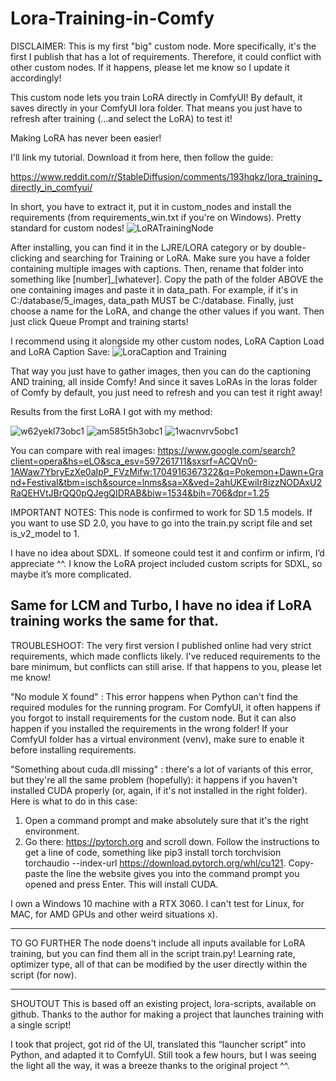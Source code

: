 # Lora-Training-in-Comfy
DISCLAIMER: This is my first "big" custom node. More specifically, it's the first I publish that has a lot of requirements. Therefore, it could conflict with other custom nodes. If it happens, please let me know so I update it accordingly!

This custom node lets you train LoRA directly in ComfyUI! By default, it saves directly in your ComfyUI lora folder. That means you just have to refresh after training (...and select the LoRA) to test it!


Making LoRA has never been easier!

I'll link my tutorial. Download it from here, then follow the guide:

https://www.reddit.com/r/StableDiffusion/comments/193hqkz/lora_training_directly_in_comfyui/

In short, you have to extract it, put it in custom_nodes and install the requirements (from requirements_win.txt if you're on Windows). Pretty standard for custom nodes!
![LoRATrainingNode](https://github.com/LarryJane491/Lora-Training-in-Comfy/assets/156431112/ff9453a7-498e-4e26-a2b9-003f9667cbb2)

After installing, you can find it in the LJRE/LORA category or by double-clicking and searching for Training or LoRA.
Make sure you have a folder containing multiple images with captions.
Then, rename that folder into something like [number]_[whatever].
Copy the path of the folder ABOVE the one containing images and paste it in data_path. For example, if it's in C:/database/5_images, data_path MUST be C:/database.
Finally, just choose a name for the LoRA, and change the other values if you want. Then just click Queue Prompt and training starts!

I recommend using it alongside my other custom nodes, LoRA Caption Load and LoRA Caption Save:
![LoraCaption and Training](https://github.com/LarryJane491/Lora-Training-in-Comfy/assets/156431112/bd53593b-88f9-4a69-b4ff-5cad1b40294f)

That way you just have to gather images, then you can do the captioning AND training, all inside Comfy! And since it saves LoRAs in the loras folder of Comfy by default, you just need to refresh and you can test it right away!

Results from the first LoRA I got with my method:

![w62yekl73obc1](https://github.com/LarryJane491/Lora-Training-in-Comfy/assets/156431112/480b5b7b-d6af-4472-a476-8f2fb94dfe0e)
![am585t5h3obc1](https://github.com/LarryJane491/Lora-Training-in-Comfy/assets/156431112/0acad9ef-23c0-490b-a2c0-f65fdfc4f1ad)
![1wacnvrv5obc1](https://github.com/LarryJane491/Lora-Training-in-Comfy/assets/156431112/9fbe23da-fee1-4107-be00-d726bcf9bd07)


You can compare with real images:
https://www.google.com/search?client=opera&hs=eLO&sca_esv=597261711&sxsrf=ACQVn0-1AWaw7YbryEzXe0aIpP_FVzMifw:1704916367322&q=Pokemon+Dawn+Grand+Festival&tbm=isch&source=lnms&sa=X&ved=2ahUKEwiIr8izzNODAxU2RaQEHVtJBrQQ0pQJegQIDRAB&biw=1534&bih=706&dpr=1.25



IMPORTANT NOTES:
This node is confirmed to work for SD 1.5 models. If you want to use SD 2.0, you have to go into the train.py script file and set is_v2_model to 1.

I have no idea about SDXL. If someone could test it and confirm or infirm, I’d appreciate ^^. I know the LoRA project included custom scripts for SDXL, so maybe it’s more complicated.

Same for LCM and Turbo, I have no idea if LoRA training works the same for that.
----

TROUBLESHOOT:
The very first version I published online had very strict requirements, which made conflicts likely. I've reduced requirements to the bare minimum, but conflicts can still arise. If that happens to you, please let me know!

"No module X found" : This error happens when Python can't find the required modules for the running program. For ComfyUI, it often happens if you forgot to install requirements for the custom node.
But it can also happen if you installed the requirements in the wrong folder! If your ComfyUI folder has a virtual environment (venv), make sure to enable it before installing requirements.


"Something about cuda.dll missing" : there's a lot of variants of this error, but they're all the same problem (hopefully): it happens if you haven't installed CUDA properly (or, again, if it's not installed in the right folder). Here is what to do in this case:
1) Open a command prompt and make absolutely sure that it's the right environment.
2) Go there: https://pytorch.org and scroll down. Follow the instructions to get a line of code, something like pip3 install torch torchvision torchaudio --index-url https://download.pytorch.org/whl/cu121. Copy-paste the line the website gives you into the command prompt you opened and press Enter. This will install CUDA.



I own a Windows 10 machine with a RTX 3060. I can't test for Linux, for MAC, for AMD GPUs and other weird situations x).




----

TO GO FURTHER
The node doens't include all inputs available for LoRA training, but you can find them all in the script train.py! Learning rate, optimizer type, all of that can be modified by the user directly within the script (for now).


----
SHOUTOUT
This is based off an existing project, lora-scripts, available on github. Thanks to the author for making a project that launches training with a single script!

I took that project, got rid of the UI, translated this “launcher script” into Python, and adapted it to ComfyUI. Still took a few hours, but I was seeing the light all the way, it was a breeze thanks to the original project ^^.
